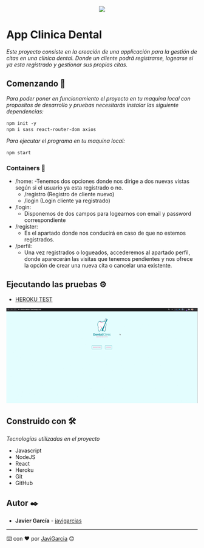 
<p align="center">
    <img src="/img/img3.jpg" >	
</p>


# App Clinica Dental
_Este proyecto consiste en la creación de una applicación para la gestión de citas en una clinica dental. Donde un cliente podrá registrarse, logearse si ya esta registrado y gestionar sus propias citas._

## Comenzando 🚀

_Para poder poner en funcionamiento el proyecto en tu maquina local con propositos de desarrollo y pruebas necesitarás instalar las siguiente dependencias:_

```
npm init -y
npm i sass react-router-dom axios

```
_Para ejecutar el programa en tu maquina local:_

```
npm start

```

### Containers 📌
- /home:
    -Tenemos dos opciones donde nos dirige a dos nuevas vistas según si el usuario ya esta registrado o no.
    - /registro (Registro de cliente nuevo)
    - /login (Login cliente ya registrado)
- /login:
    - Disponemos de dos campos para logearnos con email y password correspondiente
- /register:
    - Es el apartado donde nos conducirá en caso de que no estemos registrados.
- /perfil:
    - Una vez registrados o logueados, accederemos al apartado perfil, donde aparecerán las visitas que tenemos pendientes y nos ofrece la opción de crear una nueva cita o cancelar una existente.

## Ejecutando las pruebas ⚙️

* [HEROKU TEST](https://clinica-dental-f.herokuapp.com/)

![](src/img/prueba-heroku.gif)

## Construido con 🛠️

_Tecnologías utilizadas en el proyecto_

- Javascript
- NodeJS
- React
- Heroku
- Git
- GitHub

## Autor ✒️

* **Javier García**  - [javigarcias](https://github.com/javigarcias)

---
⌨️ con ❤️ por [JaviGarcia](https://www.linkedin.com/in/javigarciasanchez/) 😊